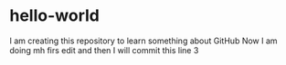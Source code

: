 # hello-world
I am creating this repository to learn something about GitHub
Now I am doing mh firs edit and then I will commit this line 3

